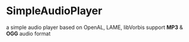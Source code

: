 # SimpleAudioPlayer
a simple audio player based on OpenAL, LAME, libVorbis
support **MP3** &amp; **OGG** audio format
